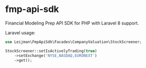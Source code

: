 # fmp-api-sdk
Financial Modeling Prep API SDK for PHP with Laravel 8 support.

Laravel usage:
```php
use Leijman\FmpApiSdk\Facades\CompanyValuation\StockScreener;

StockScreener::setIsActivelyTrading(true)
    ->setExchange('NYSE,NASDAQ,EURONEXT')
    ->get();
```

